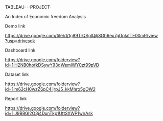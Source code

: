 

TABLEAU---PROJECT-

An Index of Economic freedom Analysis

Demo link
   
   https://drive.google.com/file/d/1g89TrQSplQilj8Gh6eu7gDqlatTE00mR/view?usp=drivesdk

Dashboard link

   https://drive.google.com/folderview?id=1iH2NB0hofkDSywY93qWemlWY0zt99pVD

Dataset link

   https://drive.google.com/folderview?id=1im63cH0wzZ6pC4ijrpJ5_kkMhro5gOW2
  
Report link

   https://drive.google.com/folderview?id=1iJ9BBGl2O3j4DunTkp1UttSXWP1wnAsk
